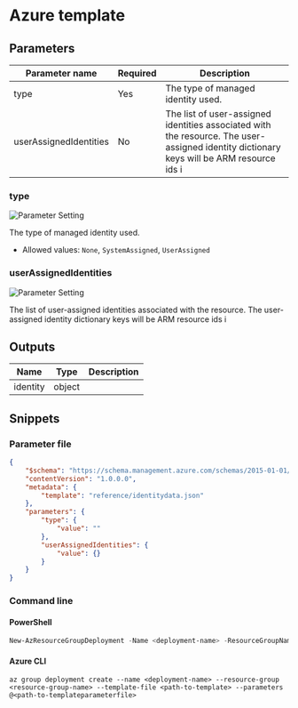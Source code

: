 # Azure template

## Parameters

Parameter name | Required | Description
-------------- | -------- | -----------
type           | Yes      | The type of managed identity used. 
userAssignedIdentities | No       | The list of user-assigned identities associated with the resource. The user-assigned identity dictionary keys will be ARM resource ids i

### type

![Parameter Setting](https://img.shields.io/badge/parameter-required-orange?style=flat-square)

The type of managed identity used. 

- Allowed values: `None`, `SystemAssigned`, `UserAssigned`

### userAssignedIdentities

![Parameter Setting](https://img.shields.io/badge/parameter-optional-green?style=flat-square)

The list of user-assigned identities associated with the resource. The user-assigned identity dictionary keys will be ARM resource ids i

## Outputs

Name | Type | Description
---- | ---- | -----------
identity | object |

## Snippets

### Parameter file

```json
{
    "$schema": "https://schema.management.azure.com/schemas/2015-01-01/deploymentParameters.json#",
    "contentVersion": "1.0.0.0",
    "metadata": {
        "template": "reference/identitydata.json"
    },
    "parameters": {
        "type": {
            "value": ""
        },
        "userAssignedIdentities": {
            "value": {}
        }
    }
}
```

### Command line

#### PowerShell

```powershell
New-AzResourceGroupDeployment -Name <deployment-name> -ResourceGroupName <resource-group-name> -TemplateFile <path-to-template> -TemplateParameterFile <path-to-templateparameter>
```

#### Azure CLI

```text
az group deployment create --name <deployment-name> --resource-group <resource-group-name> --template-file <path-to-template> --parameters @<path-to-templateparameterfile>
```
